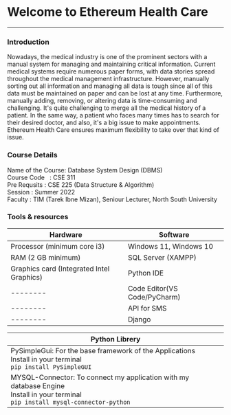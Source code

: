 # __**Welcome to Ethereum Health Care**__
***  

### Introduction  
<body>
Nowadays, the medical industry is one of the prominent sectors with a manual system for managing and maintaining critical information. Current medical systems require numerous paper forms, with data stories spread throughout the medical management infrastructure. However, manually sorting out all information and managing all data is tough since all of this data must be maintained on paper and can be lost at any time. Furthermore, manually adding, removing, or altering data is time-consuming and challenging. 
It's quite challenging to merge all the medical history of a patient. In the same way, a patient who faces many times has to search for their desired doctor, and also, it's a big issue to make appointments. Ethereum Health Care ensures maximum flexibility to take over that kind of issue. 
<body>


### Course Details 
<p>
Name of the Course: Database System Design (DBMS)</br>
Course Code &nbsp : CSE 311</br>
Pre Requsits      : CSE 225 (Data Structure & Algorithm)</br>
Session           : Summer 2022</br>
Faculty           : TIM (Tarek Ibne Mizan), Seniour Lecturer, North South University</br>
</p>







### Tools & resources  
|Hardware|Software|  
|--------|--------|
|Processor (minimum core i3)|Windows 11, Windows 10|  
|RAM (2 GB minimum)|SQL Server (XAMPP)|  
|Graphics card (Integrated Intel Graphics)|Python IDE|  
|--------|Code Editor(VS Code/PyCharm)|
|--------|API for SMS|
|--------|Django|

|Python Librery|  
|---------------|
|PySimpleGui: For the base framework of the Applications<br>Install in your terminal<br>``` pip install PySimpleGUI ```|
|MYSQL-Connector: To connect my application with my database Engine <br>Install in your terminal <br>``` pip install mysql-connector-python ```|
